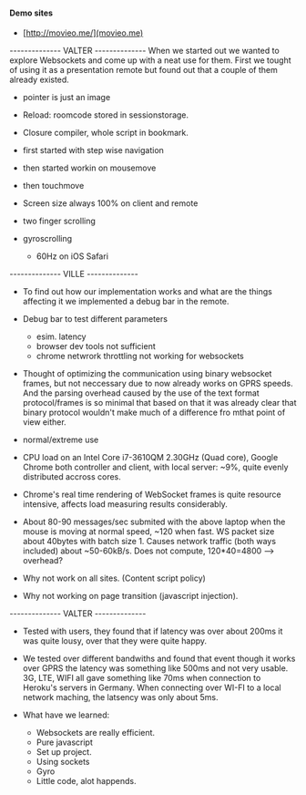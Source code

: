 #### Demo sites ####

* [http://movieo.me/](movieo.me)

-------------- VALTER --------------
When we started out we wanted to explore Websockets and come up with a neat use for them. First we tought of using it as a presentation remote but found out that a couple of them already existed.

- pointer is just an image

- Reload: roomcode stored in sessionstorage.

- Closure compiler, whole script in bookmark.

- first started with step wise navigation
- then started workin on mousemove
- then touchmove

- Screen size always 100% on client and remote

- two finger scrolling
- gyroscrolling
	* 60Hz on iOS Safari

-------------- VILLE --------------

- To find out how our implementation works and what are the things
  affecting it we implemented a debug bar in the remote.

  

- Debug bar to test different parameters
	* esim. latency
	* browser dev tools not sufficient
	* chrome netwrork throttling not working for websockets

- Thought of optimizing the communication using binary websocket
  frames, but not neccessary due to now already works on GPRS
  speeds. And the parsing overhead caused by the use of the text
  format protocol/frames is so minimal that based on that it was
  already clear that binary protocol wouldn't make much of a
  difference fro mthat point of view either.

- normal/extreme use

- CPU load on an Intel Core i7-3610QM 2.30GHz (Quad core), Google
Chrome both controller and client, with local server: ~9%, quite
evenly distributed accross cores.

- Chrome's real time rendering of WebSocket frames is quite resource
intensive, affects load measuring results considerably.

- About 80-90 messages/sec submited with the above laptop when the
mouse is moving at normal speed, ~120 when fast. WS packet size about
40bytes with batch size 1. Causes network traffic (both ways included)
about ~50-60kB/s. Does not compute, 120*40=4800 --> overhead?

- Why not work on all sites. (Content script policy)

- Why not working on page transition (javascript injection).

-------------- VALTER --------------

- Tested with users, they found that if latency was over about 200ms it was quite lousy, over that they were quite happy.

- We tested over different bandwiths and found that event though it works over GPRS the latency was something like 500ms and not very usable. 3G, LTE, WIFI all gave something like 70ms when connection to Heroku's servers in Germany. When connecting over WI-FI to a local network maching, the latsency was only about 5ms.

- What have we learned:
	* Websockets are really efficient.
	* Pure javascript
	* Set up project.
	* Using sockets
	* Gyro
	* Little code, alot happends.

